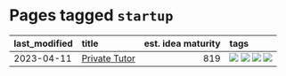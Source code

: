 # Pages tagged `startup`

|last_modified|title|est. idea maturity|tags
|:---|:---|---:|:---|
|2023-04-11|[Private Tutor](../private_tutor.md)|819|[![](https://img.shields.io/badge/tag-ai-161a53)](../tags/ai.md) [![](https://img.shields.io/badge/tag-discussion-7c795e)](../tags/discussion.md) [![](https://img.shields.io/badge/tag-education-b59164)](../tags/education.md) [![](https://img.shields.io/badge/tag-startup-b3194)](../tags/startup.md)|